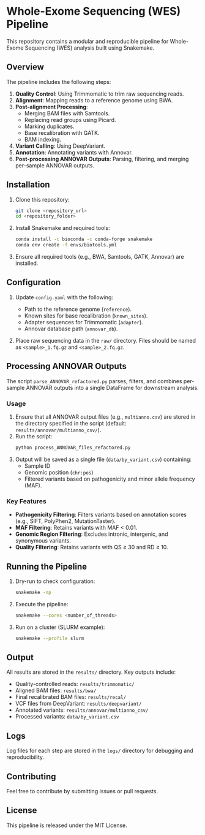 # Whole-Exome Sequencing (WES) Pipeline

This repository contains a modular and reproducible pipeline for Whole-Exome Sequencing (WES) analysis built using Snakemake.

## Overview

The pipeline includes the following steps:
1. **Quality Control**: Using Trimmomatic to trim raw sequencing reads.
2. **Alignment**: Mapping reads to a reference genome using BWA.
3. **Post-alignment Processing**:
   - Merging BAM files with Samtools.
   - Replacing read groups using Picard.
   - Marking duplicates.
   - Base recalibration with GATK.
   - BAM indexing.
4. **Variant Calling**: Using DeepVariant.
5. **Annotation**: Annotating variants with Annovar.
6. **Post-processing ANNOVAR Outputs**: Parsing, filtering, and merging per-sample ANNOVAR outputs.

## Installation

1. Clone this repository:
    ```bash
    git clone <repository_url>
    cd <repository_folder>
    ```

2. Install Snakemake and required tools:
    ```bash
    conda install -c bioconda -c conda-forge snakemake
    conda env create -f envs/biotools.yml
    ```

3. Ensure all required tools (e.g., BWA, Samtools, GATK, Annovar) are installed.

## Configuration

1. Update `config.yaml` with the following:
   - Path to the reference genome (`reference`).
   - Known sites for base recalibration (`known_sites`).
   - Adapter sequences for Trimmomatic (`adapter`).
   - Annovar database path (`annovar_db`).

2. Place raw sequencing data in the `raw/` directory. Files should be named as `<sample>_1.fq.gz` and `<sample>_2.fq.gz`.

## Processing ANNOVAR Outputs

The script `parse_ANNOVAR_refactored.py` parses, filters, and combines per-sample ANNOVAR outputs into a single DataFrame for downstream analysis.

### Usage

1. Ensure that all ANNOVAR output files (e.g., `multianno.csv`) are stored in the directory specified in the script (default: `results/annovar/multianno_csv/`).
2. Run the script:
    ```bash
    python process_ANNOVAR_files_refactored.py
    ```
3. Output will be saved as a single file (`data/by_variant.csv`) containing:
    - Sample ID
    - Genomic position (`chr:pos`)
    - Filtered variants based on pathogenicity and minor allele frequency (MAF).

### Key Features
- **Pathogenicity Filtering**: Filters variants based on annotation scores (e.g., SIFT, PolyPhen2, MutationTaster).
- **MAF Filtering**: Retains variants with MAF < 0.01.
- **Genomic Region Filtering**: Excludes intronic, intergenic, and synonymous variants.
- **Quality Filtering**: Retains variants with QS ≥ 30 and RD ≥ 10.

## Running the Pipeline

1. Dry-run to check configuration:
    ```bash
    snakemake -np
    ```

2. Execute the pipeline:
    ```bash
    snakemake --cores <number_of_threads>
    ```

3. Run on a cluster (SLURM example):
    ```bash
    snakemake --profile slurm
    ```

## Output

All results are stored in the `results/` directory. Key outputs include:
- Quality-controlled reads: `results/trimmomatic/`
- Aligned BAM files: `results/bwa/`
- Final recalibrated BAM files: `results/recal/`
- VCF files from DeepVariant: `results/deepvariant/`
- Annotated variants: `results/annovar/multianno_csv/`
- Processed variants: `data/by_variant.csv`

## Logs

Log files for each step are stored in the `logs/` directory for debugging and reproducibility.

## Contributing

Feel free to contribute by submitting issues or pull requests.

## License

This pipeline is released under the MIT License.
